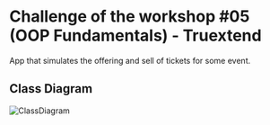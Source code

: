 # Challenge of the workshop #05 (OOP Fundamentals) - Truextend
App that simulates the offering and sell of tickets for some event.

## Class Diagram
![ClassDiagram](https://user-images.githubusercontent.com/81981552/149213321-6362565f-ee92-400e-a7cb-16c55b400397.PNG)
